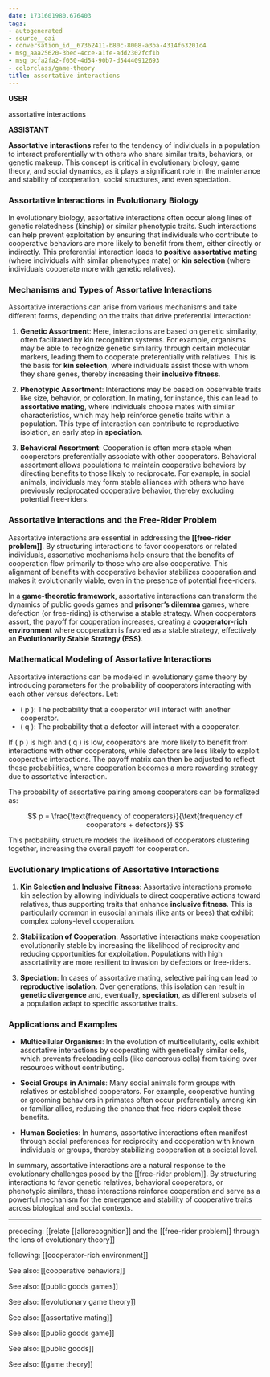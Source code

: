 ```yaml
---
date: 1731601980.676403
tags:
- autogenerated
- source__oai
- conversation_id__67362411-b80c-8008-a3ba-4314f63201c4
- msg_aaa25620-3bed-4cce-a1fe-add2302fcf1b
- msg_bcfa2fa2-f050-4d54-90b7-d54440912693
- colorclass/game-theory
title: assortative interactions
---
```


**USER**

assortative interactions


**ASSISTANT**

**Assortative interactions** refer to the tendency of individuals in a population to interact preferentially with others who share similar traits, behaviors, or genetic makeup. This concept is critical in evolutionary biology, game theory, and social dynamics, as it plays a significant role in the maintenance and stability of cooperation, social structures, and even speciation.

### Assortative Interactions in Evolutionary Biology
In evolutionary biology, assortative interactions often occur along lines of genetic relatedness (kinship) or similar phenotypic traits. Such interactions can help prevent exploitation by ensuring that individuals who contribute to cooperative behaviors are more likely to benefit from them, either directly or indirectly. This preferential interaction leads to **positive assortative mating** (where individuals with similar phenotypes mate) or **kin selection** (where individuals cooperate more with genetic relatives).

### Mechanisms and Types of Assortative Interactions
Assortative interactions can arise from various mechanisms and take different forms, depending on the traits that drive preferential interaction:

1. **Genetic Assortment**: Here, interactions are based on genetic similarity, often facilitated by kin recognition systems. For example, organisms may be able to recognize genetic similarity through certain molecular markers, leading them to cooperate preferentially with relatives. This is the basis for **kin selection**, where individuals assist those with whom they share genes, thereby increasing their **inclusive fitness**. 

2. **Phenotypic Assortment**: Interactions may be based on observable traits like size, behavior, or coloration. In mating, for instance, this can lead to **assortative mating**, where individuals choose mates with similar characteristics, which may help reinforce genetic traits within a population. This type of interaction can contribute to reproductive isolation, an early step in **speciation**.

3. **Behavioral Assortment**: Cooperation is often more stable when cooperators preferentially associate with other cooperators. Behavioral assortment allows populations to maintain cooperative behaviors by directing benefits to those likely to reciprocate. For example, in social animals, individuals may form stable alliances with others who have previously reciprocated cooperative behavior, thereby excluding potential free-riders.

### Assortative Interactions and the Free-Rider Problem
Assortative interactions are essential in addressing the **[[free-rider problem]]**. By structuring interactions to favor cooperators or related individuals, assortative mechanisms help ensure that the benefits of cooperation flow primarily to those who are also cooperative. This alignment of benefits with cooperative behavior stabilizes cooperation and makes it evolutionarily viable, even in the presence of potential free-riders.

In a **game-theoretic framework**, assortative interactions can transform the dynamics of public goods games and **prisoner’s dilemma** games, where defection (or free-riding) is otherwise a stable strategy. When cooperators assort, the payoff for cooperation increases, creating a **cooperator-rich environment** where cooperation is favored as a stable strategy, effectively an **Evolutionarily Stable Strategy (ESS)**.

### Mathematical Modeling of Assortative Interactions
Assortative interactions can be modeled in evolutionary game theory by introducing parameters for the probability of cooperators interacting with each other versus defectors. Let:

- \( p \): The probability that a cooperator will interact with another cooperator.
- \( q \): The probability that a defector will interact with a cooperator.

If \( p \) is high and \( q \) is low, cooperators are more likely to benefit from interactions with other cooperators, while defectors are less likely to exploit cooperative interactions. The payoff matrix can then be adjusted to reflect these probabilities, where cooperation becomes a more rewarding strategy due to assortative interaction.

The probability of assortative pairing among cooperators can be formalized as:

$$
p = \frac{\text{frequency of cooperators}}{\text{frequency of cooperators + defectors}}
$$

This probability structure models the likelihood of cooperators clustering together, increasing the overall payoff for cooperation.

### Evolutionary Implications of Assortative Interactions
1. **Kin Selection and Inclusive Fitness**: Assortative interactions promote kin selection by allowing individuals to direct cooperative actions toward relatives, thus supporting traits that enhance **inclusive fitness**. This is particularly common in eusocial animals (like ants or bees) that exhibit complex colony-level cooperation.
   
2. **Stabilization of Cooperation**: Assortative interactions make cooperation evolutionarily stable by increasing the likelihood of reciprocity and reducing opportunities for exploitation. Populations with high assortativity are more resilient to invasion by defectors or free-riders.

3. **Speciation**: In cases of assortative mating, selective pairing can lead to **reproductive isolation**. Over generations, this isolation can result in **genetic divergence** and, eventually, **speciation**, as different subsets of a population adapt to specific assortative traits.

### Applications and Examples
- **Multicellular Organisms**: In the evolution of multicellularity, cells exhibit assortative interactions by cooperating with genetically similar cells, which prevents freeloading cells (like cancerous cells) from taking over resources without contributing.
  
- **Social Groups in Animals**: Many social animals form groups with relatives or established cooperators. For example, cooperative hunting or grooming behaviors in primates often occur preferentially among kin or familiar allies, reducing the chance that free-riders exploit these benefits.

- **Human Societies**: In humans, assortative interactions often manifest through social preferences for reciprocity and cooperation with known individuals or groups, thereby stabilizing cooperation at a societal level.

In summary, assortative interactions are a natural response to the evolutionary challenges posed by the [[free-rider problem]]. By structuring interactions to favor genetic relatives, behavioral cooperators, or phenotypic similars, these interactions reinforce cooperation and serve as a powerful mechanism for the emergence and stability of cooperative traits across biological and social contexts.


---

preceding: [[relate [[allorecognition]] and the [[free-rider problem]] through the lens of evolutionary theory]]  


following: [[cooperator-rich environment]]

See also: [[cooperative behaviors]]


See also: [[public goods games]]


See also: [[evolutionary game theory]]


See also: [[assortative mating]]


See also: [[public goods game]]


See also: [[public goods]]


See also: [[game theory]]